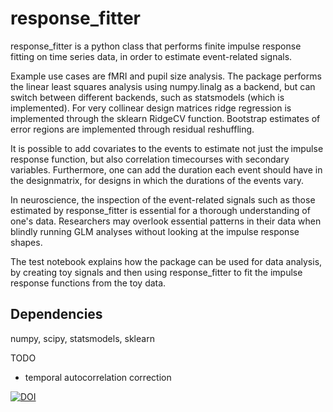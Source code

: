 # response_fitter
response_fitter is a python class that performs finite impulse response fitting on time series data, in order to estimate event-related signals. 


Example use cases are fMRI and pupil size analysis. The package performs the linear least squares analysis using numpy.linalg as a backend, but can switch between different backends, such as statsmodels (which is implemented). For very collinear design matrices ridge regression is implemented through the sklearn RidgeCV function. Bootstrap estimates of error regions are implemented through residual reshuffling. 


It is possible to add covariates to the events to estimate not just the impulse response function, but also correlation timecourses with secondary variables. Furthermore, one can add the duration each event should have in the designmatrix, for designs in which the durations of the events vary. 


In neuroscience, the inspection of the event-related signals such as those estimated by response_fitter is essential for a thorough understanding of one's data. Researchers may overlook essential patterns in their data when blindly running GLM analyses without looking at the impulse response shapes. 


The test notebook explains how the package can be used for data analysis, by creating toy signals and then using response_fitter to fit the impulse response functions from the toy data. 


## Dependencies
numpy, scipy, statsmodels, sklearn

TODO
- temporal autocorrelation correction





[![DOI](https://zenodo.org/badge/doi/10.5281/zenodo.46216.svg)](http://dx.doi.org/10.5281/zenodo.46216)


